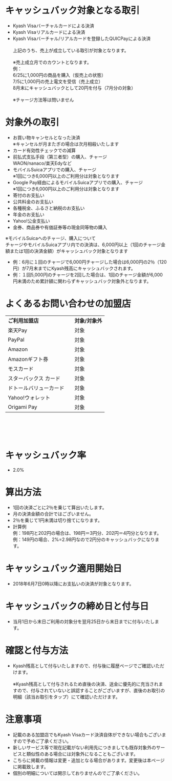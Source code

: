 
<h1>キャッシュバック対象となる取引</h1>
<ul>
<li>Kyash Visaバーチャルカードによる決済</li>
<li>Kyash Visaリアルカードによる決済</li>
<li>Kyash Visaバーチャル/リアルカードを登録したQUICPayによる決済<br><br><span class="wysiwyg-underline">上記のうち、売上が成立している取引が対象となります</span>。<br><br>※売上成立月でのカウントとなります。<br>例：<br>6/25に1,000円の商品を購入（仮売上の状態）<br>7/5に1,000円の売上電文を受信（売上成立）<br>8月末にキャッシュバックとして20円を付与（7月分の対象）<br><br>※チャージ方法等は問いません</li>
</ul>
<h1>対象外の取引</h1>
<ul>
<li>お買い物キャンセルとなった決済<br>※キャンセルが月またぎの場合は次月相殺いたします</li>
<li>カード有効性チェックでの減算</li>
<li>前払式支払手段（第三者型）の購入、チャージ<br>WAON/nanaco/楽天Edyなど</li>
<li>モバイルSuicaアプリでの購入、チャージ<br>※1回につき6,000円以上のご利用分は対象となります</li>
<li>Google Pay経由によるモバイルSuicaアプリでの購入、チャージ<br>※1回につき6,000円以上のご利用分は対象となります</li>
<li>寄付のお支払い</li>
<li>公共料金のお支払い</li>
<li>各種税金、ふるさと納税のお支払い</li>
<li>年金のお支払い</li>
<li>Yahoo!公金支払い</li>
<li>金券、商品券や有価証券等の現金同等物の購入</li>
</ul>
<p>※モバイルSuicaへのチャージ、購入について<br>チャージやモバイルSuicaアプリ内での決済は、6,000円以上（1回のチャージ金額または1回の決済金額）がキャッシュバック対象となります</p>
<ul>
<li>例：6月に１回のチャージで6,000円チャージした場合は6,000円の2％（120円）が7月末までにKyash残高にキャッシュバックされます。</li>
<li>例：１回5,000円のチャージを2回した場合は、1回のチャージ金額が6,000円未満のため累計額に関わらずキャッシュバック対象外となります。</li>
</ul>
<h1>よくあるお問い合わせの加盟店</h1>
<table><tbody>
<tr>
<td><strong>ご利用加盟店</strong></td>
<td><strong>対象/対象外</strong></td>
</tr>
<tr>
<td>楽天Pay</td>
<td>対象</td>
</tr>
<tr>
<td>PayPal</td>
<td>対象</td>
</tr>
<tr>
<td>Amazon</td>
<td>対象</td>
</tr>
<tr>
<td>Amazonギフト券</td>
<td>対象</td>
</tr>
<tr>
<td>モスカード</td>
<td>対象</td>
</tr>
<tr>
<td>スターバックス カード　</td>
<td>対象</td>
</tr>
<tr>
<td>ドトールバリューカード　</td>
<td>対象</td>
</tr>
<tr>
<td>Yahoo!ウォレット</td>
<td>対象</td>
</tr>
<tr>
<td>Origami Pay</td>
<td>対象</td>
</tr>
</tbody></table>
<h1> </h1>
<h1 id="id-2018-05-29Cashback仕様fix-キャッシュバック率">キャッシュバック率</h1>
<ul>
<li>2.0%</li>
</ul>
<h1>算出方法 </h1>
<ul>
<li>1回の決済ごとに2％を乗じて算出いたします。</li>
<li>月の決済金額の合計ではございません。</li>
<li>2％を乗じて1円未満は切り捨てになります。</li>
<li>計算例<br>例：198円と202円の場合は、198円＝3円分、202円＝4円分となります。<br>例：149円の場合、2%=2.98円なので2円分のキャッシュバックになります。</li>
</ul>
<h1 id="id-2018-05-29Cashback仕様fix-期間">キャッシュバック適用開始日</h1>
<ul>
<li>2018年6月7日0時以降にお支払いの決済が対象となります。</li>
</ul>
<h1>キャッシュバックの締め日と付与日</h1>
<ul>
<li>当月1日から末日ご利用の対象分を翌月25日から末日までに付与いたします。</li>
</ul>
<h1>確認と付与方法</h1>
<ul>
<li>Kyash残高として付与いたしますので、付与後に履歴ページでご確認いただけます。<br><br>※Kyash残高として付与されるため直後の決済、送金に優先的に充当されますので、付与されていないと誤認することがございますが、直後のお取引の明細（該当お取引をタップ）にて確認いただけます。</li>
</ul>
<h1>注意事項</h1>
<ul>
<li>記載のある加盟店でもKyash Visaカード決済自体ができない場合もございますので予めご了承ください。</li>
<li>新しいサービス等で現在記載がない利用先につきましても既存対象外のサービスと類似性のある場合には対象外になることもございます。</li>
<li>こちらに掲載の情報は変更・追加となる場合があります。変更後は本ページに掲載致します。</li>
<li>個別の明細については開示しておりませんのでご了承ください。</li>
</ul>
